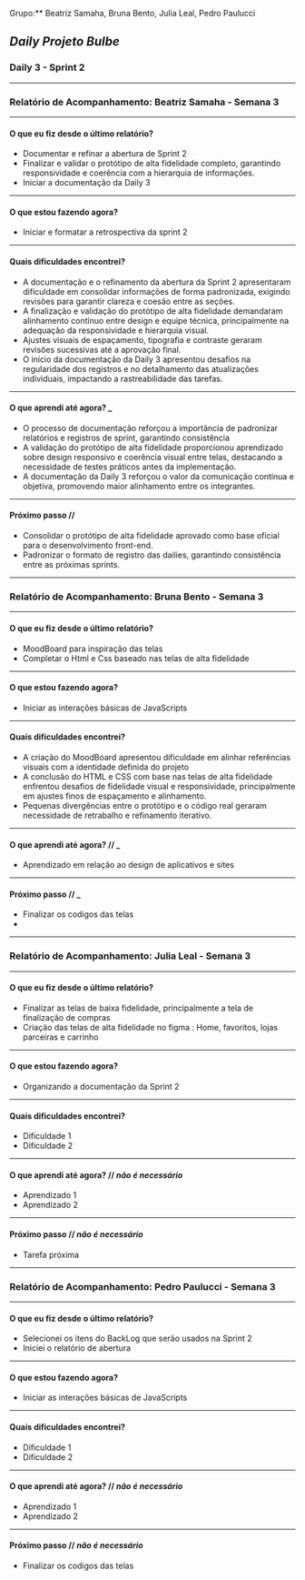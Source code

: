 Grupo:** Beatriz Samaha, Bruna Bento, Julia Leal, Pedro Paulucci  
## *Daily Projeto Bulbe*

### Daily 3 - Sprint 2

---

### **Relatório de Acompanhamento: Beatriz Samaha - Semana 3**

---

#### **O que eu fiz desde o último relatório?**

- Documentar e refinar a abertura de Sprint 2
- Finalizar e validar o protótipo de alta fidelidade completo, garantindo responsividade e coerência com a hierarquia de informações.
- Iniciar a documentação da Daily 3


---

#### **O que estou fazendo agora?**

- Iniciar e formatar a retrospectiva da sprint 2 

---

#### **Quais dificuldades encontrei?**

- A documentação e o refinamento da abertura da Sprint 2 apresentaram dificuldade em consolidar informações de forma padronizada, exigindo revisões para garantir clareza e coesão entre as seções.
- A finalização e validação do protótipo de alta fidelidade demandaram alinhamento contínuo entre design e equipe técnica, principalmente na adequação da responsividade e hierarquia visual.
- Ajustes visuais de espaçamento, tipografia e contraste geraram revisões sucessivas até a aprovação final.
- O início da documentação da Daily 3 apresentou desafios na regularidade dos registros e no detalhamento das atualizações individuais, impactando a rastreabilidade das tarefas.

---

#### **O que aprendi até agora?** _

- O processo de documentação reforçou a importância de padronizar relatórios e registros de sprint, garantindo consistência
- A validação do protótipo de alta fidelidade proporcionou aprendizado sobre design responsivo e coerência visual entre telas, destacando a necessidade de testes práticos antes da implementação.
- A documentação da Daily 3 reforçou o valor da comunicação contínua e objetiva, promovendo maior alinhamento entre os integrantes.
---

#### **Próximo passo //**

- Consolidar o protótipo de alta fidelidade aprovado como base oficial para o desenvolvimento front-end.
- Padronizar o formato de registro das dailies, garantindo consistência entre as próximas sprints.

---





### **Relatório de Acompanhamento: Bruna Bento - Semana 3**

---

#### **O que eu fiz desde o último relatório?**

- MoodBoard para inspiração das telas
- Completar o Html e Css baseado nas telas de alta fidelidade


---

#### **O que estou fazendo agora?**

- Iniciar as interações básicas de JavaScripts

---

#### **Quais dificuldades encontrei?**

-  A criação do MoodBoard apresentou dificuldade em alinhar referências visuais com a identidade definida do projeto
-  A conclusão do HTML e CSS com base nas telas de alta fidelidade enfrentou desafios de fidelidade visual e responsividade, principalmente em ajustes finos de espaçamento e alinhamento.
- Pequenas divergências entre o protótipo e o código real geraram necessidade de retrabalho e refinamento iterativo.

---

#### **O que aprendi até agora? //** _

- Aprendizado em relação ao design de aplicativos e sites 

---

#### **Próximo passo //** _

- Finalizar os codigos das telas 
- 

---





### **Relatório de Acompanhamento: Julia Leal - Semana 3**

---

#### **O que eu fiz desde o último relatório?**

- Finalizar as telas de baixa fidelidade, principalmente a tela de finalização de compras 
- Criação das telas de alta fidelidade no figma : Home, favoritos, lojas parceiras e carrinho 

---

#### **O que estou fazendo agora?**

- Organizando a documentação da Sprint 2

---

#### **Quais dificuldades encontrei?**

- Dificuldade 1  
- Dificuldade 2  

---

#### **O que aprendi até agora? //** _**não é necessário**_

- Aprendizado 1  
- Aprendizado 2  

---

#### **Próximo passo //** _**não é necessário**_

- Tarefa próxima

---




### **Relatório de Acompanhamento: Pedro Paulucci - Semana 3**

---

#### **O que eu fiz desde o último relatório?**

- Selecionei os itens do BackLog que serão usados na Sprint 2  
- Iniciei o relatório de abertura  

---

#### **O que estou fazendo agora?**

- Iniciar as interações básicas de JavaScripts

---

#### **Quais dificuldades encontrei?**

- Dificuldade 1  
- Dificuldade 2  

---

#### **O que aprendi até agora? //** _**não é necessário**_

- Aprendizado 1  
- Aprendizado 2  

---

#### **Próximo passo //** _**não é necessário**_

- Finalizar os codigos das telas 

